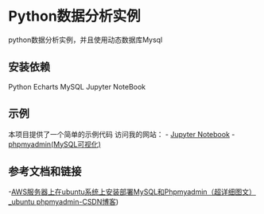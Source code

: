 # Python数据分析实例

python数据分析实例，并且使用动态数据库Mysql

## 安装依赖

Python 
Echarts
MySQL
Jupyter NoteBook

## 示例

本项目提供了一个简单的示例代码
访问我的网站：
    - [Jupyter Notebook](http://1.94.53.219:9000/tree)
    - [phpmyadmin(MySQL可视化)](http://1.94.53.219/phpmyadmin)

## 参考文档和链接

-[AWS服务器上在ubuntu系统上安装部署MySQL和Phpmyadmin（超详细图文）_ubuntu phpmyadmin-CSDN博客](https://blog.csdn.net/weixin_45913922/article/details/130100542))